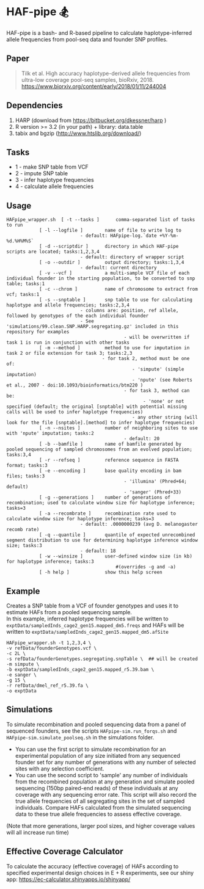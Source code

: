 # HAF-pipe 🏂

HAF-pipe is a bash- and R-based pipeline to calculate haplotype-inferred allele frequencies from pool-seq data and founder SNP profiles.

## Paper



> Tilk et al. High accuracy haplotype-derived allele frequencies from ultra-low coverage pool-seq samples, bioRxiv, 2018. https://www.biorxiv.org/content/early/2018/01/11/244004  

## Dependencies



1. HARP (download from https://bitbucket.org/dkessner/harp )
2. R version >= 3.2 (in your path) + library: data.table 
3. tabix and bgzip (http://www.htslib.org/download/)

## Tasks
*	1 - make SNP table from VCF
*	2 - impute SNP table
*	3 - infer haplotype frequencies
*	4 - calculate allele frequencies

## Usage



```
HAFpipe_wrapper.sh	[ -t --tasks ]		comma-separated list of tasks to run 
			[ -l --logfile ]    	name of file to write log to
						   - default: HAFpipe-log.`date +%Y-%m-%d.%H%M%S` 
			[ -d --scriptdir ]  	directory in which HAF-pipe scripts are located; tasks:1,2,3,4
						   - default: directory of wrapper script 
			[ -o --outdir ]     	output directory; tasks:1,3,4 
						   - default: current directory
			[ -v --vcf ]        	a multi-sample VCF file of each individual founder in the starting population, to be converted to snp table; tasks:1
			[ -c --chrom ]      	name of chromosome to extract from vcf; tasks:1
			[ -s --snptable ]   	snp table to use for calculating haplotype and allele frequencies; tasks:2,3,4 
						   - columns are: position, ref allele, followed by genotypes of the each individual founder 
						   - See 'simulations/99.clean.SNP.HARP.segregating.gz' included in this repository for examples 
                            			   - will be overwritten if task 1 is run in conjunction with other tasks 
			[ -m --method ]     	method to use for imputation in task 2 or file extension for task 3; tasks:2,3
        		    			   - for task 2, method must be one of: 
                            			      - 'simpute' (simple imputation) 
                            			      - 'npute' (see Roberts et al., 2007 - doi:10.1093/bioinformatics/btm220 ) 
                            			   - for task 3, method can be: 
                            		              - 'none' or not specified (default; the original [snptable] with potential missing calls will be used to infer haplotype frequencies) 
                            			      - any other string (will look for the file [snptable].[method] to infer haplotype frequencies) 
			[ -n --nsites ]     	number of neighboring sites to use with 'npute' imputation; tasks:2
                            			   - default: 20 
			[ -b --bamfile ]    	name of bamfile generated by pooled sequencing of sampled chromosomes from an evolved population; tasks:3,4 
			[ -r --refseq ]     	reference sequence in FASTA format; tasks:3
			[ -e --encoding ]   	base quality encoding in bam files; tasks:3
                            			   - 'illumina' (Phred+64; default) 
                            			   - 'sanger' (Phred+33) 
			[ -g --generations ] 	number of generations of recombination; used to calculate window size for haplotype inference; tasks=3
			[ -a --recombrate ] 	recombination rate used to calculate window size for haplotype inference; tasks=3
						   - default: .0000000239 (avg D. melanogaster recomb rate) 
			[ -q --quantile ]   	quantile of expected unrecombined segment distribution to use for determining haplotype inference window size; tasks:3
						   - default: 18 
			[ -w --winsize ]    	user-defined window size (in kb) for haplotype inference; tasks:3
                            			#(overrides -g and -a) 
			[ -h help ]         	show this help screen
```

## Example

Creates a SNP table from a VCF of founder genotypes and uses it to estimate HAFs from a pooled sequencing sample.  
In this example, inferred haplotype frequencies will be written to ```exptData/sampledInds_cage2_gen15.mapped_dm5.freqs```
and HAFs will be written to ```exptData/sampledInds_cage2_gen15.mapped_dm5.afSite```  <br>

``` 
HAFpipe_wrapper.sh -t 1,2,3,4 \
-v refData/founderGenotypes.vcf \
-c 2L \
-s refData/founderGenotypes.segregating.snpTable \  ## will be created
-m simpute \
-b exptData/sampledInds_cage2_gen15.mapped_r5.39.bam \
-e sanger \
-g 15 \
-r refData/dmel_ref_r5.39.fa \
-o exptData 

```

## Simulations

To simulate recombination and pooled sequencing data from a panel of sequenced founders, see the scripts ```HAFpipe-sim.run_forqs.sh``` and ```HAFpipe-sim.simulate_poolseq.sh``` in the simulations folder. 
* You can use the first script to simulate recombination for an experimental population of any size initiated from any sequenced founder set for any number of generations with any number of selected sites with any selection coefficient.  
* You can use the second script to 'sample' any number of individuals from the recombined population at any generation and simulate pooled sequencing (150bp paired-end reads) of these individuals at any coverage with any sequencing error rate.  This script will also record the true allele frequencies of all segregating sites in the set of sampled individuals. Compare HAFs calculated from the simulated sequencing data to these true allele frequencies to assess effective coverage.  

(Note that more generations, larger pool sizes, and higher coverage values will all increase run time)

## Effective Coverage Calculator

To calculate the accuracy (effective coverage) of HAFs according to specified experimental design choices in E + R experiments, see our shiny app: https://ec-calculator.shinyapps.io/shinyapp/
